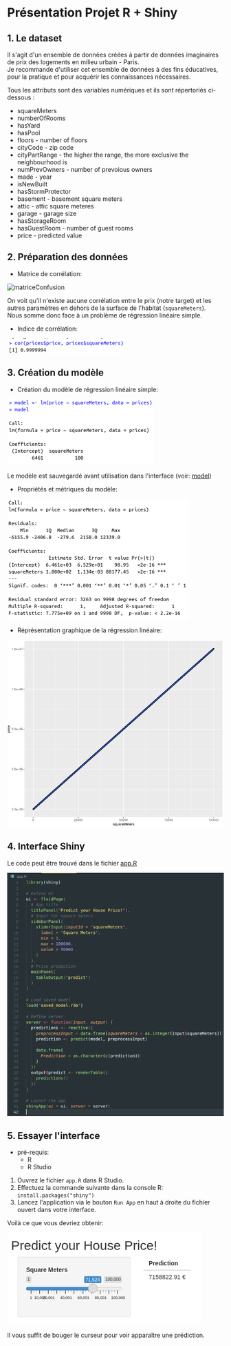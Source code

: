 # Présentation Projet R + Shiny

## 1. Le dataset

Il s'agit d'un ensemble de données créées à partir de données imaginaires de prix des logements en milieu urbain - Paris.   
Je recommande d'utiliser cet ensemble de données à des fins éducatives, pour la pratique et pour acquérir les connaissances nécessaires.    

Tous les attributs sont des variables numériques et ils sont répertoriés ci-dessous :

- squareMeters
- numberOfRooms
- hasYard
- hasPool
- floors - number of floors
- cityCode - zip code
- cityPartRange - the higher the range, the more exclusive the neighbourhood is
- numPrevOwners - number of prevoious owners
- made - year
- isNewBuilt
- hasStormProtector
- basement - basement square meters
- attic - attic square meteres
- garage - garage size
- hasStorageRoom
- hasGuestRoom - number of guest rooms
- price - predicted value

## 2. Préparation des données

- Matrice de corrélation:    

![matriceConfusion](data/matrice_corr.png)

On voit qu'il n'existe aucune corrélation entre le prix (notre target) et les autres paramètres en dehors de la surface de l'habitat (`squareMeters`).  
Nous somme donc face à un problème de régression linéaire simple.


- Indice de corrélation:

![indiceCorrélation](data/corr.png)

## 3. Création du modèle

- Création du modèle de régression linéaire simple:

![creaModel](data/modelR.png)

Le modèle est sauvegardé avant utilisation dans l'interface (voir: [model](saved_model.rda))

- Propriétés et métriques du modèle:

![summaryModel](data/model_summary.png)

- Réprésentation graphique de la régression linéaire:

![plotModel](data/plot_model.png)

## 4. Interface Shiny

Le code peut être trouvé dans le fichier [app.R](app.R)

![shinyApp](data/app_shiny.png)

## 5. Essayer l'interface

- pré-requis:
    - R 
    - R Studio

1. Ouvrez le fichier `app.R` dans R Studio.
2. Effectuez la commande suivante dans la console R: `install.packages("shiny")`
3. Lancez l'application via le bouton `Run App` en haut à droite du fichier ouvert dans votre interface.

Voilà ce que vous devriez obtenir:

![shinyAppInterface](data/shiny_app_interface.png)

Il vous suffit de bouger le curseur pour voir apparaître une prédiction.
